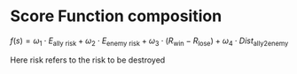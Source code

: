 # Score Function composition

$f(s) = \omega_1\cdot E_{\text{ally risk}}+ \omega_2\cdot E_{\text{enemy risk}}+\omega_3\cdot (R_{\text{win}}-R_{\text{lose}}) + \omega_4\cdot Dist_{\text{ally2enemy}}$

Here risk refers to the risk to be destroyed

